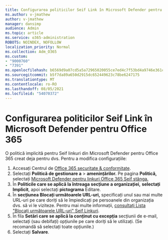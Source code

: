 ```yaml
---
title: Configurarea politicilor Seif Link în Microsoft Defender pentru Office 365
ms.author: v-jmathew
author: v-jmathew
manager: dansimp
audience: Admin
ms.topic: article
ms.service: o365-administration
ROBOTS: NOINDEX, NOFOLLOW
localization_priority: Normal
ms.collection: Adm_O365
ms.custom:
- "9000760"
- "7391"
ms.openlocfilehash: b6569d9a07cd5a5a72965020055ce7ed4c7f53bd4a9746e361c805c8410c0cde
ms.sourcegitcommit: b5f7da89a650d2915dc652449623c78be6247175
ms.translationtype: MT
ms.contentlocale: ro-RO
ms.lasthandoff: 08/05/2021
ms.locfileid: "54070372"
---
```

# <a name="set-up-safe-link-policies-in-microsoft-defender-for-office-365"></a>Configurarea politicilor Seif Link în Microsoft Defender pentru Office 365

O politică implicită pentru Seif linkuri din Microsoft Defender pentru Office 365 creat deja pentru dvs. Pentru a modifica configurațiile:

1. Accesați Centrul de [Office 365 securitate & conformitate](https://go.microsoft.com/fwlink/p/?linkid=2077143).
2. Selectați **Politică de gestionare a**  >  **amenințărilor.** Pe pagina **Politică,** selectați [Microsoft Defender pentru linkuri Office 365 Seif stânga.](https://go.microsoft.com/fwlink/?linkid=2101058)
3. În **Politicile care se aplică la întreaga secțiune a organizației,** **selectați Implicit**, apoi selectați **pictograma** Editare.
4. În **secțiunea Blocați următoarele URL-uri,** specificați unul sau mai multe URL-uri pe care doriți să le împiedicați pe persoanele din organizația dvs. să vi le viziteze. Pentru mai multe informații, [consultați Lista "Blocați următoarele URL-uri" Seif Linkuri](https://go.microsoft.com/fwlink/?linkid=2092123).
5. În fila **Setări care se aplică la conținut cu excepția** secțiunii de e-mail, selectați (sau debifați) opțiunile pe care doriți să le utilizați. (Se recomandă să selectați toate opțiunile.)
6. Selectați **Salvare**.
